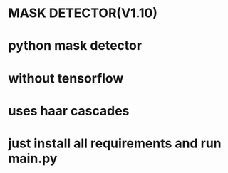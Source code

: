 # MASK DETECTOR(V1.10)
# python mask detector
# without tensorflow
# uses haar cascades
# just install all requirements and run main.py
